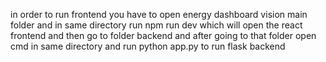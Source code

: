 in order to run frontend you have to open energy dashboard vision main folder and in same directory run npm run dev which will open the react frontend and then go to folder backend and after going to that folder open cmd in same directory and run python app.py to run flask backend
